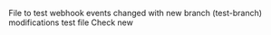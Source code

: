 File to test webhook events
changed with new branch (test-branch)
modifications
test file
Check new
